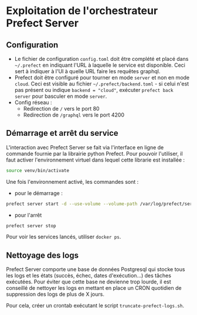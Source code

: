 # Exploitation de l'orchestrateur Prefect Server

## Configuration
- Le fichier de configuration `config.toml` doit être complété et placé dans `~/.prefect` en indiquant l'URL à laquelle le service est disponible. Ceci sert à indiquer à l'UI à quelle URL faire les requêtes graphql.
- Prefect doit être configuré pour tourner en mode `server` et non en mode `cloud`. Ceci est visible au fichier `~/.prefect/backend.toml` - si celui n'est pas présent ou indique `backend = "cloud"`, exécuter `prefect back server` pour basculer en mode `server`.
- Config réseau :
  - Redirection de `/` vers le port 80
  - Redirection de `/graphql` vers le port 4200

## Démarrage et arrêt du service
L'interaction avec Prefect Server se fait via l'interface en ligne de commande fournie par la librairie python Prefect. Pour pouvoir l'utiliser, il faut activer l'environnement virtuel dans lequel cette librarie est installée :

```bash
source venv/bin/activate
```

Une fois l'environnement activé, les commandes sont :
- pour le démarrage :

```bash
prefect server start -d --use-volume --volume-path /var/log/prefect/server/pg_data --expose --no-postgres-port --no-graphql-port --no-hasura-port &
```
- pour l'arrêt
```bash
prefect server stop
```

Pour voir les services lancés, utiliser `docker ps`.

## Nettoyage des logs
Prefect Server comporte une base de données Postgresql qui stocke tous les logs et les états (succès, échec, dates d'exécution...) des tâches exécutées. Pour éviter que cette base ne devienne trop lourde, il est conseillé de nettoyer les logs en mettant en place un CRON quotidien de suppression des logs de plus de X jours.

Pour cela, créer un crontab exécutant le script `truncate-prefect-logs.sh`.